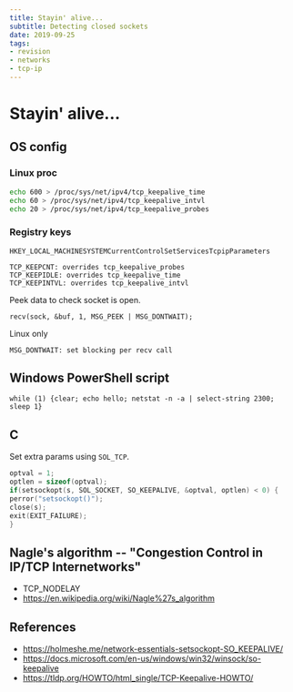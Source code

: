 ```yaml
---
title: Stayin' alive...
subtitle: Detecting closed sockets
date: 2019-09-25
tags:
- revision
- networks
- tcp-ip
---
```


# Stayin' alive...

## OS config
### Linux proc
```bash
echo 600 > /proc/sys/net/ipv4/tcp_keepalive_time
echo 60 > /proc/sys/net/ipv4/tcp_keepalive_intvl
echo 20 > /proc/sys/net/ipv4/tcp_keepalive_probes
```

### Registry keys
`HKEY_LOCAL_MACHINESYSTEMCurrentControlSetServicesTcpipParameters`

```
TCP_KEEPCNT: overrides tcp_keepalive_probes
TCP_KEEPIDLE: overrides tcp_keepalive_time
TCP_KEEPINTVL: overrides tcp_keepalive_intvl
```

Peek data to check socket is open.
```
recv(sock, &buf, 1, MSG_PEEK | MSG_DONTWAIT);
```

Linux only
```
MSG_DONTWAIT: set blocking per recv call
```

## Windows PowerShell script
```
while (1) {clear; echo hello; netstat -n -a | select-string 2300; sleep 1}
```

## C
Set extra params using `SOL_TCP`.

```c
optval = 1;
optlen = sizeof(optval);
if(setsockopt(s, SOL_SOCKET, SO_KEEPALIVE, &optval, optlen) < 0) {
perror("setsockopt()");
close(s);
exit(EXIT_FAILURE);
}
```

## Nagle's algorithm -- "Congestion Control in IP/TCP Internetworks"
- TCP_NODELAY
- https://en.wikipedia.org/wiki/Nagle%27s_algorithm

## References
- https://holmeshe.me/network-essentials-setsockopt-SO_KEEPALIVE/
- https://docs.microsoft.com/en-us/windows/win32/winsock/so-keepalive
- https://tldp.org/HOWTO/html_single/TCP-Keepalive-HOWTO/

